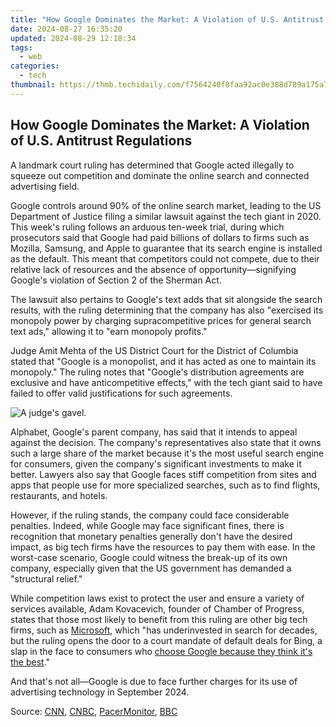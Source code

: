 ```yaml
---
title: "How Google Dominates the Market: A Violation of U.S. Antitrust Regulations"
date: 2024-08-27 16:35:20
updated: 2024-08-29 12:18:34
tags:
  - web
categories:
  - tech
thumbnail: https://thmb.techidaily.com/f7564240f8faa92ac0e388d789a175a79bd1b95533429025b3702f8272211ea0.jpg
---
```


## How Google Dominates the Market: A Violation of U.S. Antitrust Regulations

A landmark court ruling has determined that Google acted illegally to squeeze out competition and dominate the online search and connected advertising field.

 Google controls around 90% of the online search market, leading to the US Department of Justice filing a similar lawsuit against the tech giant in 2020\. This week's ruling follows an arduous ten-week trial, during which prosecutors said that Google had paid billions of dollars to firms such as Mozilla, Samsung, and Apple to guarantee that its search engine is installed as the default. This meant that competitors could not compete, due to their relative lack of resources and the absence of opportunity—signifying Google's violation of Section 2 of the Sherman Act.

 The lawsuit also pertains to Google's text adds that sit alongside the search results, with the ruling determining that the company has also "exercised its monopoly power by charging supracompetitive prices for general search text ads," allowing it to "earn monopoly profits."

 Judge Amit Mehta of the US District Court for the District of Columbia stated that "Google is a monopolist, and it has acted as one to maintain its monopoly." The ruling notes that "Google's distribution agreements are exclusive and have anticompetitive effects," with the tech giant said to have failed to offer valid justifications for such agreements.

![A judge's gavel.](https://static1.howtogeekimages.com/wordpress/wp-content/uploads/2022/06/judge.jpg) 

 Alphabet, Google's parent company, has said that it intends to appeal against the decision. The company's representatives also state that it owns such a large share of the market because it's the most useful search engine for consumers, given the company's significant investments to make it better. Lawyers also say that Google faces stiff competition from sites and apps that people use for more specialized searches, such as to find flights, restaurants, and hotels.

 However, if the ruling stands, the company could face considerable penalties. Indeed, while Google may face significant fines, there is recognition that monetary penalties generally don't have the desired impact, as big tech firms have the resources to pay them with ease. In the worst-case scenario, Google could witness the break-up of its own company, especially given that the US government has demanded a "structural relief."

 While competition laws exist to protect the user and ensure a variety of services available, Adam Kovacevich, founder of Chamber of Progress, states that those most likely to benefit from this ruling are other big tech firms, such as [Microsoft](https://twitter-clips.techidaily.com/2024-approved-troubleshoot-tweets-on-chrome-not-loading/), which "has underinvested in search for decades, but the ruling opens the door to a court mandate of default deals for Bing, a slap in the face to consumers who [choose Google because they think it's the best](https://ios-pokemon-go.techidaily.com/in-2024-reasons-why-pokemon-gps-does-not-work-on-apple-iphone-13-pro-max-drfone-by-drfone-virtual-ios/)."

 And that's not all—Google is due to face further charges for its use of advertising technology in September 2024.

 Source: [CNN](https://edition.cnn.com/2024/08/05/business/google-loses-antitrust-lawsuit-doj/index.html), [CNBC](https://www.cnbc.com/2024/08/05/google-loses-antitrust-case-over-search.html), [PacerMonitor](https://www.pacermonitor.com/view/VZTUTSQ/UNITED%5FSTATES%5FOF%5FAMERICA%5Fet%5Fal%5Fv%5FGOOGLE%5FLLC%5F%5Fdcdce-20-03010%5F%5F1033.0.pdf?mcid=tGE3TEOA), [BBC](https://www.bbc.co.uk/news/articles/c0k44x6mge3o)

<ins class="adsbygoogle"
     style="display:block"
     data-ad-format="autorelaxed"
     data-ad-client="ca-pub-7571918770474297"
     data-ad-slot="1223367746"></ins>



<ins class="adsbygoogle"
     style="display:block"
     data-ad-client="ca-pub-7571918770474297"
     data-ad-slot="8358498916"
     data-ad-format="auto"
     data-full-width-responsive="true"></ins>
